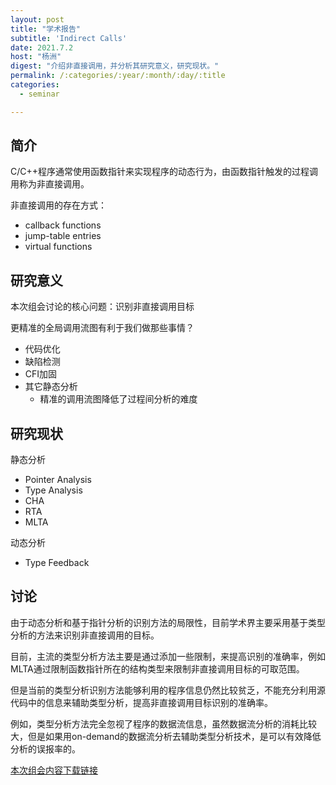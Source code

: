 ```yaml
---
layout: post
title: "学术报告"
subtitle: 'Indirect Calls'
date: 2021.7.2
host: "杨洲"
digest: "介绍非直接调用，并分析其研究意义，研究现状。"
permalink: /:categories/:year/:month/:day/:title
categories:
  - seminar

---
```


## 简介

C/C++程序通常使用函数指针来实现程序的动态行为，由函数指针触发的过程调用称为非直接调用。

非直接调用的存在方式：
  + callback functions
  + jump-table entries
  + virtual functions


## 研究意义

本次组会讨论的核心问题：识别非直接调用目标

更精准的全局调用流图有利于我们做那些事情？
+ 代码优化
+ 缺陷检测
+ CFI加固
+ 其它静态分析
  + 精准的调用流图降低了过程间分析的难度



## 研究现状

静态分析
+ Pointer Analysis
+ Type Analysis
+ CHA
+ RTA
+ MLTA

动态分析
+ Type Feedback


## 讨论
由于动态分析和基于指针分析的识别方法的局限性，目前学术界主要采用基于类型分析的方法来识别非直接调用的目标。

目前，主流的类型分析方法主要是通过添加一些限制，来提高识别的准确率，例如MLTA通过限制函数指针所在的结构类型来限制非直接调用目标的可取范围。

但是当前的类型分析识别方法能够利用的程序信息仍然比较贫乏，不能充分利用源代码中的信息来辅助类型分析，提高非直接调用目标识别的准确率。

例如，类型分析方法完全忽视了程序的数据流信息，虽然数据流分析的消耗比较大，但是如果用on-demand的数据流分析去辅助类型分析技术，是可以有效降低分析的误报率的。








[本次组会内容下载链接](https://github.com/xxycfhb/pku_exploit_files/blob/main/seminar/20210702_%E7%BB%84%E4%BC%9A.pptx)